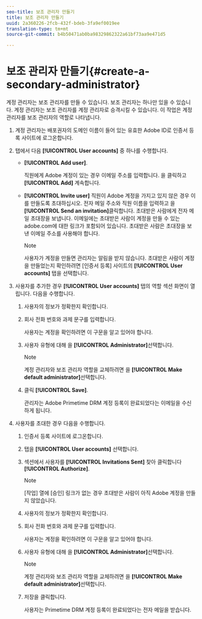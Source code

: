 ```yaml
---
seo-title: 보조 관리자 만들기
title: 보조 관리자 만들기
uuid: 2a360226-2fcb-432f-bdeb-3fa9ef0019ee
translation-type: tm+mt
source-git-commit: b4b50471ab0ba98329862322a61bf73aa9e471d5

---
```



# 보조 관리자 만들기{#create-a-secondary-administrator}

계정 관리자는 보조 관리자를 만들 수 있습니다. 보조 관리자는 하나만 있을 수 있습니다. 계정 관리자는 보조 관리자를 계정 관리자로 승격시킬 수 있습니다. 이 작업은 계정 관리자를 보조 관리자의 역할로 나타냅니다.

1. 계정 관리자는 배포권자의 도메인 이름이 들어 있는 유효한 Adobe ID로 인증서 등록 사이트에 로그온합니다.
1. 탭에서 다음 **[!UICONTROL User accounts]** 중 하나를 수행합니다.

   * **[!UICONTROL Add user]**.

      직원에게 Adobe 계정이 있는 경우 이메일 주소를 입력합니다. 을 클릭하고 **[!UICONTROL Add]** 계속합니다.

   * **[!UICONTROL Invite user]** 직원이 Adobe 계정을 가지고 있지 않은 경우 이를 만들도록 초대하십시오. 전자 메일 주소와 직원 이름을 입력하고 을 **[!UICONTROL Send an invitation]**&#x200B;클릭합니다. 초대받은 사람에게 전자 메일 초대장을 보냅니다. 이메일에는 초대받은 사람이 계정을 만들 수 있는 adobe.com에 대한 링크가 포함되어 있습니다. 초대받은 사람은 초대장을 보낸 이메일 주소를 사용해야 합니다.

      >[!NOTE]
      >
      >사용자가 계정을 만들면 관리자는 알림을 받지 않습니다. 초대받은 사람이 계정을 만들었는지 확인하려면 [인증서 등록] 사이트의 **[!UICONTROL User accounts]** 탭을 선택합니다.

1. 사용자를 추가한 경우 **[!UICONTROL User accounts]** 탭의 역할 섹션 화면이 열립니다. 다음을 수행합니다.

   1. 사용자의 정보가 정확한지 확인합니다.
   1. 회사 전화 번호와 과제 문구를 입력합니다.

      사용자는 계정을 확인하려면 이 구문을 알고 있어야 합니다.
   1. 사용자 유형에 대해 을 **[!UICONTROL Administrator]**&#x200B;선택합니다.

      >[!NOTE]
      >
      >계정 관리자와 보조 관리자 역할을 교체하려면 을 **[!UICONTROL Make default administrator]**&#x200B;선택합니다.

   1. 클릭 **[!UICONTROL Save]**.

      관리자는 Adobe Primetime DRM 계정 등록이 완료되었다는 이메일을 수신하게 됩니다.

1. 사용자를 초대한 경우 다음을 수행합니다.

   1. 인증서 등록 사이트에 로그온합니다.
   1. 탭을 **[!UICONTROL User accounts]** 선택합니다.
   1. 섹션에서 사용자를 **[!UICONTROL Invitations Sent]** 찾아 클릭합니다 **[!UICONTROL Authorize]**.

      >[!NOTE]
      >
      >[작업] 열에 [승인] 링크가 없는 경우 초대받은 사람이 아직 Adobe 계정을 만들지 않았습니다.

   1. 사용자의 정보가 정확한지 확인합니다.
   1. 회사 전화 번호와 과제 문구를 입력합니다.

      사용자는 계정을 확인하려면 이 구문을 알고 있어야 합니다.
   1. 사용자 유형에 대해 을 **[!UICONTROL Administrator]**&#x200B;선택합니다.

      >[!NOTE]
      >
      >계정 관리자와 보조 관리자 역할을 교체하려면 을 **[!UICONTROL Make default administrator]**&#x200B;선택합니다.

   1. 저장을 클릭합니다.

      사용자는 Primetime DRM 계정 등록이 완료되었다는 전자 메일을 받습니다.

